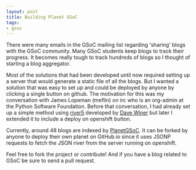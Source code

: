 ```yaml
---
layout: post
title: Building Planet GSoC
tags:
- gsoc
---
```


There were many emails in the GSoC mailing list regarding 'sharing' blogs
with the GSoC community. Many GSoC students keep blogs to track their
progress. It becomes really tough to track hundreds of blogs so I thought
of starting a blog aggregator. 

Most of the solutions that had been developed until now required setting up a server
that would generate a static file of all the blogs. But I wanted a solution
that was easy to set up and could be deployed by anyone by clicking a single button on github.
The motivation for this was my conversation with James Lopeman (meflin) on irc who
is an org-admin at the Python Software Foundation. Before
that conversation, I had already set up a simple method using [river5](https://github.com/scripting/river5)
developed by
[Dave Winer](https://github.com/scripting) but later I extended it to include a deploy on openshift button. 

Currently, around 48 blogs are indexed by [PlanetGSoC](http://planetGSoC.github.io). It 
can be forked by anyone to deploy their own planet on GitHub.io since it uses 
JSONP requests to fetch the JSON river from the server running on openshift. 

Feel free to fork the project or contribute! And if you have a blog related to GSoC be 
sure to send a pull request.
